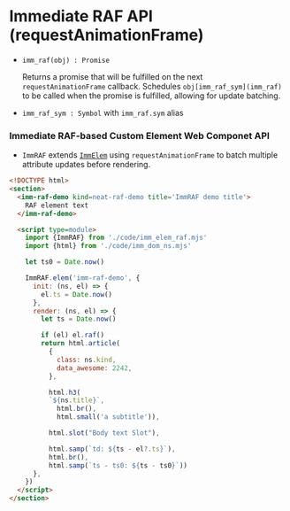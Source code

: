 # Immediate RAF API (requestAnimationFrame)

- `imm_raf(obj) : Promise`

  Returns a promise that will be fulfilled on the next `requestAnimationFrame` callback.
  Schedules `obj[imm_raf_sym](imm_raf)` to be called when the promise is fulfilled,
  allowing for update batching.

- `imm_raf_sym : Symbol` with `imm_raf.sym` alias

### Immediate RAF-based Custom Element Web Componet API
 
- `ImmRAF` extends [`ImmElem`](docs/imm_elem.md) using `requestAnimationFrame` to batch multiple attribute updates before rendering.

```html
<!DOCTYPE html>
<section>
  <imm-raf-demo kind=neat-raf-demo title='ImmRAF demo title'>
    RAF element text
  </imm-raf-demo>

  <script type=module>
    import {ImmRAF} from './code/imm_elem_raf.mjs'
    import {html} from './code/imm_dom_ns.mjs'

    let ts0 = Date.now()

    ImmRAF.elem('imm-raf-demo', {
      init: (ns, el) => {
        el.ts = Date.now()
      },
      render: (ns, el) => {
        let ts = Date.now()

        if (el) el.raf()
        return html.article(
          {
            class: ns.kind,
            data_awesome: 2242,
          },

          html.h3(
          `${ns.title}`,
            html.br(),
            html.small('a subtitle')),

          html.slot("Body text Slot"),

          html.samp(`td: ${ts - el?.ts}`),
          html.br(),
          html.samp(`ts - ts0: ${ts - ts0}`))
      },
    })
  </script>
</section>
```

